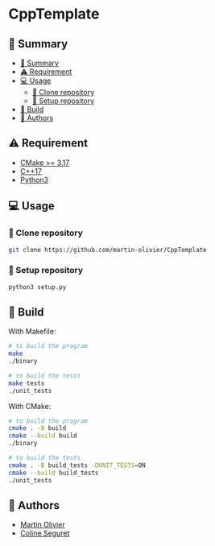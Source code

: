 # CppTemplate

## :book: Summary
  - [:book: Summary](#book-summary)
  - [:warning: Requirement](#warning-requirement)
  - [:computer: Usage](#computer-usage)
    - [:rocket: Clone repository](#rocket-clone-repository)
    - [:wrench: Setup repository](#wrench-setup-repository)
  - [:hammer: Build](#hammer-build)
  - [:bust_in_silhouette: Authors](#bust_in_silhouette-authors)

## :warning: Requirement

- [CMake >= 3.17](https://cmake.org/download/)
- [C++17](https://en.cppreference.com/w/cpp/17)
- [Python3](https://www.python.org/download/releases/3.0/)

## :computer: Usage

### :rocket: Clone repository

```sh
git clone https://github.com/martin-olivier/CppTemplate
```

### :wrench: Setup repository

```sh
python3 setup.py
```

## :hammer: Build

With Makefile:
```sh
# to build the program
make
./binary

# to build the tests
make tests
./unit_tests
```

With CMake:
```sh
# to build the program
cmake . -B build
cmake --build build
./binary

# to build the tests
cmake . -B build_tests -DUNIT_TESTS=ON
cmake --build build_tests
./unit_tests
```

## :bust_in_silhouette: Authors

 - [Martin Olivier](https://github.com/martin-olivier)
 - [Coline Seguret](https://github.com/Cleopha)